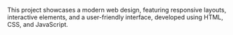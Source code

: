 This project showcases a modern web design, featuring responsive layouts, interactive elements, and a user-friendly interface, developed using HTML, CSS, and JavaScript.
